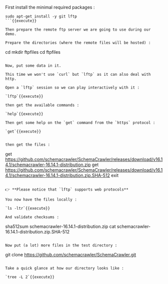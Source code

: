 First install the minimal required packages :

```
sudo apt-get install -y git lftp
```{{execute}}

Then prepare the remote ftp server we are going to use during our demo.

Prepare the directories (where the remote files will be hosted) :

```
cd
mkdir ftpfiles
cd ftpfiles
```{{execute}}

Now, put some data in it.

This time we won't use `curl` but `lftp` as it can also deal with http.

Open a `lftp` session so we can play interactively with it : 

`lftp`{{execute}}

then get the available commands :

`help`{{execute}}

Then get some help on the `get` command from the `https` protocol :

`get`{{execute}}


then get the files :

```
get https://github.com/schemacrawler/SchemaCrawler/releases/download/v16.14.1/schemacrawler-16.14.1-distribution.zip
get https://github.com/schemacrawler/SchemaCrawler/releases/download/v16.14.1/schemacrawler-16.14.1-distribution.zip.SHA-512
exit
```{{execute}}

👉 **Please notice that `lftp` supports web protocols**

You now have the files locally :

`ls -ltr`{{execute}}

And validate checksums :

```
sha512sum schemacrawler-16.14.1-distribution.zip
cat schemacrawler-16.14.1-distribution.zip.SHA-512
```{{execute}}

Now put (a lot) more files in the test directory :

```
git clone https://github.com/schemacrawler/SchemaCrawler.git
```{{execute}}

Take a quick glance at how our directory looks like :

`tree -L 2`{{execute}}
